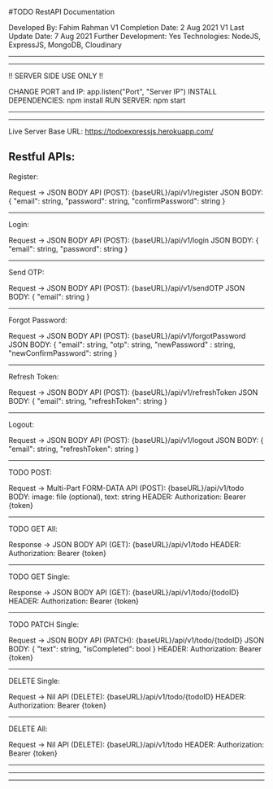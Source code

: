 
#TODO RestAPI Documentation

Developed By: Fahim Rahman
V1 Completion Date: 2 Aug 2021
V1 Last Update Date: 7 Aug 2021
Further Development: Yes
Technologies: NodeJS, ExpressJS, MongoDB, Cloudinary

---------------------------------------------------------
---------------------------------------------------------

!! SERVER SIDE USE ONLY !!

CHANGE PORT and IP: app.listen("Port", "Server IP")
INSTALL DEPENDENCIES: npm install
RUN SERVER: npm start

---------------------------------------------------------
---------------------------------------------------------

Live Server Base URL: https://todoexpressjs.herokuapp.com/

Restful APIs:
---------------------------------------------------------

Register:

Request -> JSON BODY
API (POST): {baseURL}/api/v1/register
JSON BODY: { "email": string, "password": string, "confirmPassword": string }

---------------------------------------------------------

Login:

Request -> JSON BODY
API (POST): {baseURL}/api/v1/login
JSON BODY: { "email": string, "password": string }

---------------------------------------------------------

Send OTP:

Request -> JSON BODY
API (POST): {baseURL}/api/v1/sendOTP
JSON BODY: { "email": string }

---------------------------------------------------------

Forgot Password:

Request -> JSON BODY
API (POST): {baseURL}/api/v1/forgotPassword
JSON BODY: { "email": string, "otp": string, "newPassword" : string, "newConfirmPassword": string }

---------------------------------------------------------

Refresh Token:

Request -> JSON BODY
API (POST): {baseURL}/api/v1/refreshToken
JSON BODY: { "email": string, "refreshToken": string }

---------------------------------------------------------

Logout:

Request -> JSON BODY
API (POST): {baseURL}/api/v1/logout
JSON BODY: { "email": string, "refreshToken": string }

---------------------------------------------------------

TODO POST: 

Request -> Multi-Part FORM-DATA
API (POST): {baseURL}/api/v1/todo
BODY: image: file (optional), text: string
HEADER: Authorization: Bearer {token}

---------------------------------------------------------

TODO GET All:

Response -> JSON BODY
API (GET): {baseURL}/api/v1/todo
HEADER: Authorization: Bearer {token} 

---------------------------------------------------------

TODO GET Single: 

Response -> JSON BODY
API (GET): {baseURL}/api/v1/todo/{todoID}
HEADER: Authorization: Bearer {token}

---------------------------------------------------------

TODO PATCH Single: 

Request -> JSON BODY
API (PATCH): {baseURL}/api/v1/todo/{todoID}
JSON BODY: { "text": string, "isCompleted": bool }
HEADER: Authorization: Bearer {token}

---------------------------------------------------------

DELETE Single: 

Request -> Nil
API (DELETE): {baseURL}/api/v1/todo/{todoID}
HEADER: Authorization: Bearer {token}

---------------------------------------------------------

DELETE All: 

Request -> Nil
API (DELETE): {baseURL}/api/v1/todo
HEADER: Authorization: Bearer {token} 

---------------------------------------------------------


---------------------------------------------------------
---------------------------------------------------------